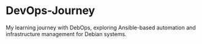 # DevOps-Journey
My learning journey with DebOps, exploring Ansible-based automation and infrastructure management for Debian systems.
